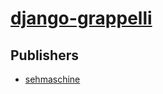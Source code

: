 # [django-grappelli](https://pypi.org/project/django-grappelli)



## Publishers
- [sehmaschine](https://pypi.org/user/sehmaschine)

